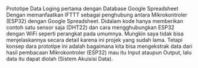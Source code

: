 Prototipe Data Loging pertama dengan Database Google Spreadsheet 
Dengan memanfaatkan IFTTT sebagai penghubung antara Mikrokontroler (ESP32) dengan Google Spreadsheet.
Didalam kode hanya memberikan contoh satu sensor saja (DHT22) dan cara mengghubungkan ESP32 dengan WiFi seperti perangkat pada umumnya.
Mungkin saya tidak bisa menjelaskannya secara detail karena ini projek yang sudah lama.
Tetapi konsep dara prototipe ini adalah bagaimana kita bisa mengekstrak data dari hasil pembacaan Mikrokontroler (ESP32) mau itu Input ataupun Output, lalu data itu dapat diolah (Sistem Akuisisi Data).
